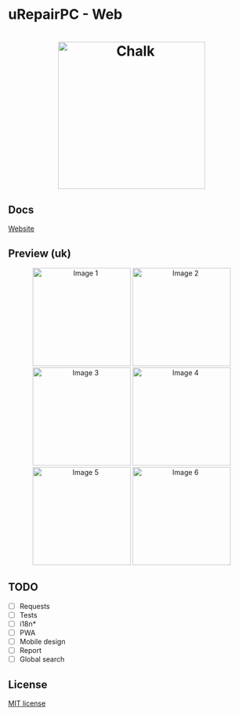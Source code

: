 # uRepairPC - Web

<h1 align="center">
	<img width="300" src="https://raw.githubusercontent.com/uRepairPC/frontend/master/src/images/icon.png" alt="Chalk">
</h1>

## Docs
[Website](https://urepairpc.github.io/docs/)

## Preview (uk)
<p align="center">
    <img alt="Image 1" height="200" src="https://raw.githubusercontent.com/uRepairPC/frontend/master/demo/images/1.png" />
    <img alt="Image 2" height="200" src="https://raw.githubusercontent.com/uRepairPC/frontend/master/demo/images/2.png" />
    <img alt="Image 3" height="200" src="https://raw.githubusercontent.com/uRepairPC/frontend/master/demo/images/3.png" />
    <img alt="Image 4" height="200" src="https://raw.githubusercontent.com/uRepairPC/frontend/master/demo/images/4.png" />
    <img alt="Image 5" height="200" src="https://raw.githubusercontent.com/uRepairPC/frontend/master/demo/images/5.png" />
    <img alt="Image 6" height="200" src="https://raw.githubusercontent.com/uRepairPC/frontend/master/demo/images/6.png" />
</p>

## TODO
- [ ] Requests
- [ ] Tests
- [ ] i18n*
- [ ] PWA
- [ ] Mobile design
- [ ] Report
- [ ] Global search

## License
[MIT license](https://opensource.org/licenses/MIT)
